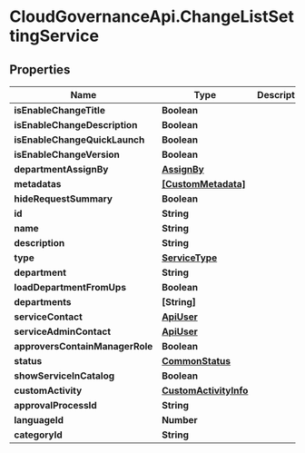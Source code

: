# CloudGovernanceApi.ChangeListSettingService

## Properties

Name | Type | Description | Notes
------------ | ------------- | ------------- | -------------
**isEnableChangeTitle** | **Boolean** |  | [optional] 
**isEnableChangeDescription** | **Boolean** |  | [optional] 
**isEnableChangeQuickLaunch** | **Boolean** |  | [optional] 
**isEnableChangeVersion** | **Boolean** |  | [optional] 
**departmentAssignBy** | [**AssignBy**](AssignBy.md) |  | [optional] 
**metadatas** | [**[CustomMetadata]**](CustomMetadata.md) |  | [optional] 
**hideRequestSummary** | **Boolean** |  | [optional] 
**id** | **String** |  | [optional] 
**name** | **String** |  | [optional] 
**description** | **String** |  | [optional] 
**type** | [**ServiceType**](ServiceType.md) |  | [optional] 
**department** | **String** |  | [optional] 
**loadDepartmentFromUps** | **Boolean** |  | [optional] 
**departments** | **[String]** |  | [optional] 
**serviceContact** | [**ApiUser**](ApiUser.md) |  | [optional] 
**serviceAdminContact** | [**ApiUser**](ApiUser.md) |  | [optional] 
**approversContainManagerRole** | **Boolean** |  | [optional] 
**status** | [**CommonStatus**](CommonStatus.md) |  | [optional] 
**showServiceInCatalog** | **Boolean** |  | [optional] 
**customActivity** | [**CustomActivityInfo**](CustomActivityInfo.md) |  | [optional] 
**approvalProcessId** | **String** |  | [optional] 
**languageId** | **Number** |  | [optional] 
**categoryId** | **String** |  | [optional] 


